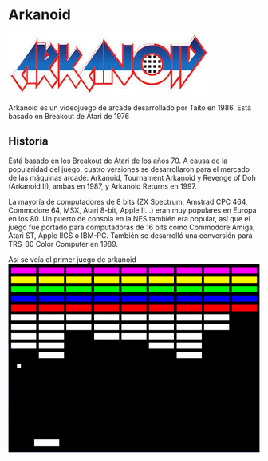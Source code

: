 # Arkanoid
![](/images/Arkanoid1.jpeg)

Arkanoid es un videojuego de arcade desarrollado por Taito en 1986. Está basado en Breakout de Atari de 1976

## Historia
Está basado en los Breakout de Atari de los años 70.
A causa de la popularidad del juego, cuatro versiones se desarrollaron para el mercado de las máquinas arcade: Arkanoid, Tournament Arkanoid y Revenge of Doh (Arkanoid II), ambas en 1987, y Arkanoid Returns en 1997.

La mayoría de computadores de 8 bits (ZX Spectrum, Amstrad CPC 464, Commodore 64, MSX, Atari 8-bit, Apple II…) eran muy populares en Europa en los 80. Un puerto de consola en la NES también era popular, así que el juego fue portado para computadoras de 16 bits como Commodore Amiga, Atari ST, Apple IIGS o IBM-PC. También se desarrolló una conversión para TRS-80 Color Computer en 1989.

Así se veía el primer juego de arkanoid
![](/images/Juego80s.png)


